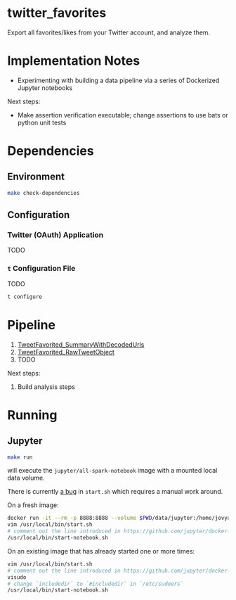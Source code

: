 # twitter_favorites

Export all favorites/likes from your Twitter account, and analyze them.

# Implementation Notes

* Experimenting with building a data pipeline via a series of Dockerized Jupyter notebooks

Next steps:

* Make assertion verification executable; change assertions to use bats or python unit tests


# Dependencies

## Environment

```bash
make check-dependencies
```

## Configuration

### Twitter (OAuth) Application

TODO

### `t` Configuration File

TODO

```bash
t configure
```

# Pipeline

1. [TweetFavorited_SummaryWithDecodedUrls](data/jupyter/TweetFavorited_SummaryWithDecodedUrls.ipynb)
1. [TweetFavorited_RawTweetObject](data/jupyter/TweetFavorited_RawTweetObject.ipynb)
1. TODO

Next steps:

1. Build analysis steps

# Running

## Jupyter

```bash
make run
```

will execute the `jupyter/all-spark-notebook` image with a mounted local data volume.

There is currently [a bug](https://github.com/jupyter/docker-stacks/issues/400) in `start.sh` which requires a manual work around.

On a fresh image:

```bash
docker run -it --rm -p 8888:8888 --volume $PWD/data/jupyter:/home/jovyan/work -e GRANT_SUDO=yes --user root jupyter/all-spark-notebook /bin/bash
vim /usr/local/bin/start.sh
# comment out the line introduced in https://github.com/jupyter/docker-stacks/commit/4947f58181ff3c6747e9697b57830895a90c6cbd
/usr/local/bin/start-notebook.sh
```

On an existing image that has already started one or more times: 

```bash
vim /usr/local/bin/start.sh
# comment out the line introduced in https://github.com/jupyter/docker-stacks/commit/4947f58181ff3c6747e9697b57830895a90c6cbd
visudo
# change `includedir` to `#includedir` in `/etc/sudoers`
/usr/local/bin/start-notebook.sh
```
